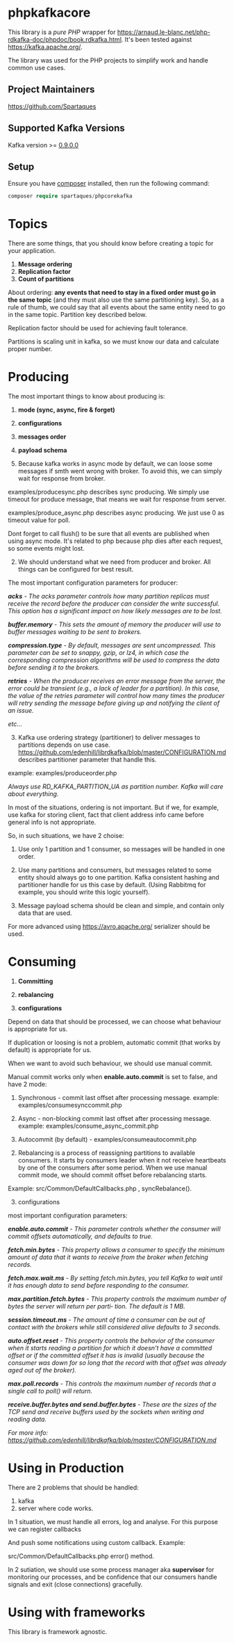 # phpkafkacore

This library is a *pure PHP* wrapper for https://arnaud.le-blanc.net/php-rdkafka-doc/phpdoc/book.rdkafka.html. It's been tested against https://kafka.apache.org/.

The library was used for the PHP projects to simplify work and handle common use cases.

## Project Maintainers

https://github.com/Spartaques

## Supported Kafka Versions

Kafka version >= [0.9.0.0 ](https://github.com/apache/kafka/releases/tag/0.9.0.0) 

## Setup

Ensure you have [composer](http://getcomposer.org/) installed, then run the following command:

```php
composer require spartaques/phpcorekafka
```



# Topics

There are some things, that you should know before creating a topic for your application.

1. **Message ordering**
2. **Replication factor**
3. **Count of partitions**

About ordering: **any events that need to stay in a fixed order must go in the same topic** (and they must also use the same partitioning key). So, as a rule of thumb, we could say that all events about the same entity need to go in the same topic. Partition key described below.

Replication factor should be used for achieving fault tolerance. 

Partitions is scaling unit in kafka, so we must know our data and calculate proper number.

# Producing

The most important things to know about producing is:

1. **mode (sync, async, fire & forget)**
2. **configurations**
3. **messages order**
4.  **payload schema**

1. Because kafka works in async mode by default, we can loose some messages if smth went wrong with broker. To avoid this, we can simply wait for response from broker.

examples/producesync.php describes sync producing. We simply use timeout for produce message, that means we wait for response from server.

examples/produce_async.php describes async producing. We just use 0 as timeout value for poll.

Dont forget to call flush() to be sure that all events are published when using async mode. It's related to php because php dies after each request, so some events might lost.

2. We should understand what we need from producer and broker. All things can be configured for best result.

The most important configuration parameters for producer:

***acks** - The acks parameter controls how many partition replicas must receive the record before the producer can consider the write successful. This option has a significant impact on how likely messages are to be lost.* 

***buffer.memory** - This sets the amount of memory the producer will use to buffer messages waiting to be sent to brokers.*

***compression.type** - By default, messages are sent uncompressed. This parameter can be set to snappy, gzip, or lz4, in which case the corresponding compression algorithms will be used to compress the data before sending it to the brokers.*

***retries** - When the producer receives an error message from the server, the error could be transient (e.g., a lack of leader for a partition). In this case, the value of the retries parameter will control how many times the producer will retry sending the message before giving up and notifying the client of an issue.*

*etc...*

3. Kafka use ordering strategy (partitioner) to deliver messages to partitions depends on use case. https://github.com/edenhill/librdkafka/blob/master/CONFIGURATION.md describes partitioner parameter that handle this.

example: examples/produceorder.php

*Always use RD_KAFKA_PARTITION_UA as partition number. Kafka will care about everything.*

In most of the situations, ordering is not important. But if we, for example, use kafka for storing client, fact that client address info came before general info is not appropriate.

So, in such situations, we have 2 choise:

1. Use only 1 partition and 1 consumer, so messages will be handled in one order.
2. Use many partitions and consumers, but messages related to some entity should always go to one partition. Kafka consistent hashing and partitioner handle for us this case by default. (Using Rabbitmq for example, you should write this logic yourself).

4. Message payload schema should be clean and simple, and contain only data that are used.

For more advanced using https://avro.apache.org/ serializer should be used.



# Consuming

1. **Committing**

2. **rebalancing** 

3. **configurations**

Depend on data that should be processed, we can choose what behaviour is appropriate for us.

If duplication or loosing is not a problem, automatic commit (that works by default) is appropriate for us.

When we want to avoid such behaviour, we should use manual commit.

Manual commit works only when **enable.auto.commit** is set to false, and have 2 mode:

1) Synchronous - commit last offset after processing message.    example: examples/consumesynccommit.php

2) Async - non-blocking commit last offset after processing message. example: examples/consume_async_commit.php

3) Autocommit (by default) - examples/consumeautocommit.php

2. Rebalancing is a process of reassigning partitions to available consumers. It starts by consumers leader when it not receive heartbeats by one of the consumers after some period. When we use manual commit mode, we should commit offset before rebalancing starts.

Example: src/Common/DefaultCallbacks.php ,  syncRebalance().

3. configurations

most important configuration parameters:

***enable.auto.commit** - This parameter controls whether the consumer will commit offsets automatically, and defaults to true.*

***fetch.min.bytes** - This property allows a consumer to specify the minimum amount of data that it wants to receive from the broker when fetching records.* 

***fetch.max.wait.ms** - By setting fetch.min.bytes, you tell Kafka to wait until it has enough data to send before responding to the consumer.* 

***max.partition.fetch.bytes** - This property controls the maximum number of bytes the server will return per parti‐ tion. The default is 1 MB.*

***session.timeout.ms** - The amount of time a consumer can be out of contact with the brokers while still considered alive defaults to 3 seconds.*

***auto.offset.reset** - This property controls the behavior of the consumer when it starts reading a partition for which it doesn’t have a committed offset or if the committed offset it has is invalid (usually because the consumer was down for so long that the record with that offset was already aged out of the broker).* 

***max.poll.records** - This controls the maximum number of records that a single call to poll() will return.*

***receive.buffer.bytes and send.buffer.bytes** - These are the sizes of the TCP send and receive buffers used by the sockets when writing and reading data.*

*For more info: https://github.com/edenhill/librdkafka/blob/master/CONFIGURATION.md*



# Using in Production

There are 2 problems that should be handled:

1. kafka
2. server where code works.

In 1 situation, we must handle all errors, log and analyse. For this purpose we can register callbacks 

And push some notifications using custom callback. Example: 

src/Common/DefaultCallbacks.php error() method.

In 2 sutiation, we should use some process manager aka **supervisor** for monitoring our processes, and be confidence that our consumers handle signals and exit (close connections) gracefully. 

# Using with frameworks

This library is framework agnostic.


